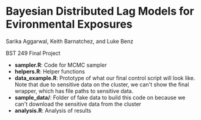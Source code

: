 # Bayesian Distributed Lag Models for Evironmental Exposures
Sarika Aggarwal, Keith Barnatchez, and Luke Benz

BST 249 Final Project

* __sampler.R__: Code for MCMC sampler
* __helpers.R__: Helper functions
* __data_example.R__: Prototype of what our final control script will look like. Note that due to sensitive data on the cluster, we can't show the final wrapper, which has file paths to sensitive data.
* __sample_data/__: Folder of fake data to build this code on because we can't download the sensitive data from the cluster 
* __analysis.R__: Analysis of results
